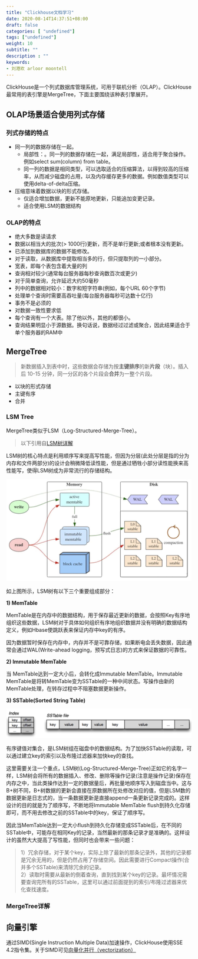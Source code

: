 ```yaml
---
title: "Clickhouse文档学习"
date: 2020-08-14T14:37:51+08:00
draft: false
categories: [ "undefined"]
tags: ["undefined"]
weight: 10
subtitle: ""
description : ""
keywords:
- 刘港欢 arloor moontell
---
```


ClickHouse是一个列式数据库管理系统，可用于联机分析（OLAP）。ClickHouse最常用的表引擎是MergeTree，下面主要围绕该种表引擎展开。
<!--more-->

## OLAP场景适合使用列式存储

### 列式存储的特点

- 同一列的数据存储在一起。
    - 局部性：。同一列的数据存储在一起，满足局部性，适合用于聚合操作。例如select sum(column) from table。
    - 同一列的数据是相同类型，可以选取适合的压缩算法，以得到较高的压缩率，从而减少磁盘的占用，以及内存缓存更多的数据。例如数值类型可以使用delta-of-delta压缩。
- 压缩意味着数据以块的形式存储。
    - 仅适合增加数据，更新不能原地更新，只能追加变更记录。
    - 适合使用LSM的数据结构

### OLAP的特点

- 绝大多数是读请求
- 数据以相当大的批次(> 1000行)更新，而不是单行更新;或者根本没有更新。
- 已添加到数据库的数据不能修改。
- 对于读取，从数据库中提取相当多的行，但只提取列的一小部分。
- 宽表，即每个表包含着大量的列
- 查询相对较少(通常每台服务器每秒查询数百次或更少)
- 对于简单查询，允许延迟大约50毫秒
- 列中的数据相对较小：数字和短字符串(例如，每个URL 60个字节)
- 处理单个查询时需要高吞吐量(每台服务器每秒可达数十亿行)
- 事务不是必须的
- 对数据一致性要求低
- 每个查询有一个大表。除了他以外，其他的都很小。
- 查询结果明显小于源数据。换句话说，数据经过过滤或聚合，因此结果适合于单个服务器的RAM中

## MergeTree

> 新数据插入到表中时，这些数据会存储为按**主键排序**的新**片段**（块）。插入后 10-15 分钟，同一分区的各个片段会**合并**为一整个片段。

- 以块的形式存储
- 主键有序
- 合并

### LSM Tree

MergeTree类似于LSM（Log-Structured-Merge-Tree）。

> 以下引用自[LSM树详解](https://zhuanlan.zhihu.com/p/181498475)

LSM树的核心特点是利用顺序写来提高写性能，但因为分层(此处分层是指的分为内存和文件两部分)的设计会稍微降低读性能，但是通过牺牲小部分读性能换来高性能写，使得LSM树成为非常流行的存储结构。

![](/img/LSM-tree.png)

如上图所示，LSM树有以下三个重要组成部分：

**1) MemTable**

MemTable是在内存中的数据结构，用于保存最近更新的数据，会按照Key有序地组织这些数据，LSM树对于具体如何组织有序地组织数据并没有明确的数据结构定义，例如Hbase使跳跃表来保证内存中key的有序。

因为数据暂时保存在内存中，内存并不是可靠存储，如果断电会丢失数据，因此通常会通过WAL(Write-ahead logging，预写式日志)的方式来保证数据的可靠性。

**2) Immutable MemTable**

当 MemTable达到一定大小后，会转化成Immutable MemTable。Immutable MemTable是将转MemTable变为SSTable的一种中间状态。写操作由新的MemTable处理，在转存过程中不阻塞数据更新操作。

**3) SSTable(Sorted String Table)**

![](/img/SSTable.png)

有序键值对集合，是LSM树组在磁盘中的数据结构。为了加快SSTable的读取，可以通过建立key的索引以及布隆过滤器来加快key的查找。

这里需要关注一个重点，LSM树(Log-Structured-Merge-Tree)正如它的名字一样，LSM树会将所有的数据插入、修改、删除等操作记录(注意是操作记录)保存在内存之中，当此类操作达到一定的数据量后，再批量地顺序写入到磁盘当中。这与B+树不同，B+树数据的更新会直接在原数据所在处修改对应的值，但是LSM数的数据更新是日志式的，当一条数据更新是直接append一条更新记录完成的。这样设计的目的就是为了顺序写，不断地将Immutable MemTable flush到持久化存储即可，而不用去修改之前的SSTable中的key，保证了顺序写。

因此当MemTable达到一定大小flush到持久化存储变成SSTable后，在不同的SSTable中，可能存在相同Key的记录，当然最新的那条记录才是准确的。这样设计的虽然大大提高了写性能，但同时也会带来一些问题：

>    1）冗余存储，对于某个key，实际上除了最新的那条记录外，其他的记录都是冗余无用的，但是仍然占用了存储空间。因此需要进行Compact操作(合并多个SSTable)来清除冗余的记录。     
 >   2）读取时需要从最新的倒着查询，直到找到某个key的记录。最坏情况需要查询完所有的SSTable，这里可以通过前面提到的索引/布隆过滤器来优化查找速度。

### MergeTree详解


 

 ## 向量引擎

 通过SIMD(Single Instruction Multiple Data)加速操作，ClickHouse使用SSE 4.2指令集。关于SIMD可见[向量化并行（vectorization）](https://zhuanlan.zhihu.com/p/337756824)